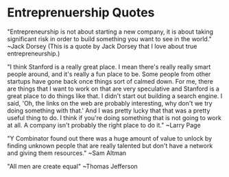 # Entreprenuership Quotes

"Entrepreneurship is not about starting a new company, it is about taking significant risk in order to build something you want to see in the world." ~Jack Dorsey
(This is a quote by Jack Dorsey that I love about true entrepreneurship.)

"I think Stanford is a really great place. I mean there's really really smart people around, and it's really a fun place to be. Some people from other startups have gone back once things sort of calmed down. For me, there are things that I want to work on that are very speculative and Stanford is a great place to do things like that. I didn't start out building a search engine. I said, 'Oh, the links on the web are probably interesting, why don't we try doing something with that.' And I was pretty lucky that that was a pretty useful thing to do. I think if you're doing something that is not going to work at all. A company isn't probably the right place to do it." ~Larry Page

"Y Combinator found out there was a huge amount of value to unlock by finding unknown people that are really talented but don't have a network and giving them resources." ~Sam Altman

"All men are create equal" ~Thomas Jefferson
